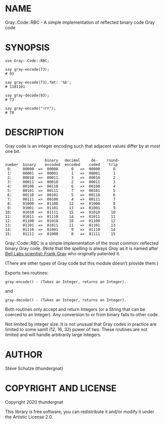 NAME
====

Gray::Code::RBC - A simple implementation of reflected binary code Gray code

SYNOPSIS
========

```perl6
use Gray::Code::RBC;

say gray-encode(73);
# 93

say gray-encode(73).fmt: '%b';
# 1101101

say gray-decode(93);
# 73

say gray-encode("١٢٣");
# 70
```

DESCRIPTION
===========

Gray code is an integer encoding such that adjacent values differ by at most one bit.

```perl6
                  binary   decimal     de-    round-
number  binary    encoded  encoded    coded    trip
 0:     00000  =>  00000      0   =>  00000      0
 1:     00001  =>  00001      1   =>  00001      1
 2:     00010  =>  00011      3   =>  00010      2
 3:     00011  =>  00010      2   =>  00011      3
 4:     00100  =>  00110      6   =>  00100      4
 5:     00101  =>  00111      7   =>  00101      5
 6:     00110  =>  00101      5   =>  00110      6
 7:     00111  =>  00100      4   =>  00111      7
 8:     01000  =>  01100     12   =>  01000      8
 9:     01001  =>  01101     13   =>  01001      9
10:     01010  =>  01111     15   =>  01010     10
11:     01011  =>  01110     14   =>  01011     11
12:     01100  =>  01010     10   =>  01100     12
13:     01101  =>  01011     11   =>  01101     13
14:     01110  =>  01001      9   =>  01110     14
15:     01111  =>  01000      8   =>  01111     15
```

Gray::Code::RBC is a simple implementation of the most common: reflected binary Gray code. (Note that the spelling is always _Gray_ as it is named after [Bell Labs scientist: Frank Gray](https://en.wikipedia.org/wiki/Frank_Gray_(researcher)) who originally patented it.

(There are other types of Gray code but this module doesn't provide them.)

Exports two routines:

    gray-encode() - (Takes an Integer, returns an Integer).

and

    gray-decode() - (Takes an Integer, returns an Integer).

Both routines only accept and return Integers (or a String that can be coerced to an Integer). Any conversion to or from binary falls to other code.

Not limited by integer size. It is not unusual that Gray codes in practice are limited to some samll (12, 16, 32) power of two. These routines are not limited and will handle arbitrarily large Integers.

AUTHOR
======

Steve Schulze (thundergnat)

COPYRIGHT AND LICENSE
=====================

Copyright 2020 thundergnat

This library is free software; you can redistribute it and/or modify it under the Artistic License 2.0.

